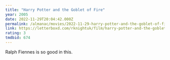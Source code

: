 ```yaml
---
title: "Harry Potter and the Goblet of Fire"
year: 2005
date: 2022-11-29T20:04:42.000Z
permalink: /almanac/movies/2022-11-29-harry-potter-and-the-goblet-of-fire/index.html
link: https://letterboxd.com/rknightuk/film/harry-potter-and-the-goblet-of-fire/8/
rating: 3
tmdbid: 674
---
```


Ralph Fiennes is so good in this.